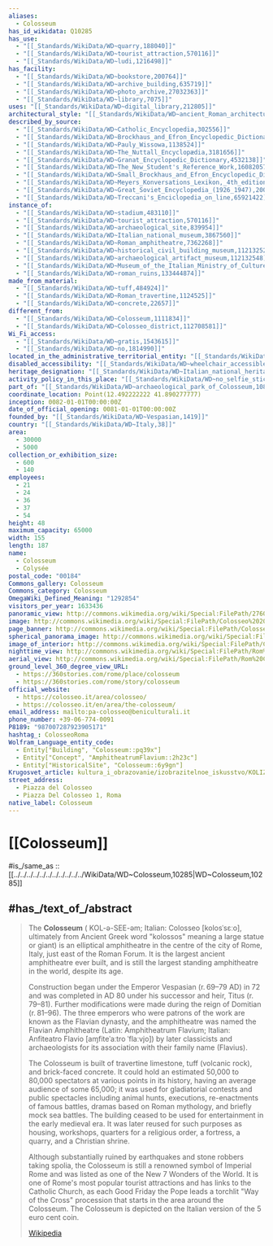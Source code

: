 ```yaml
---
aliases:
  - Colosseum
has_id_wikidata: Q10285
has_use:
  - "[[_Standards/WikiData/WD~quarry,188040]]"
  - "[[_Standards/WikiData/WD~tourist_attraction,570116]]"
  - "[[_Standards/WikiData/WD~ludi,1216498]]"
has_facility:
  - "[[_Standards/WikiData/WD~bookstore,200764]]"
  - "[[_Standards/WikiData/WD~archive_building,635719]]"
  - "[[_Standards/WikiData/WD~photo_archive,27032363]]"
  - "[[_Standards/WikiData/WD~library,7075]]"
uses: "[[_Standards/WikiData/WD~digital_library,212805]]"
architectural_style: "[[_Standards/WikiData/WD~ancient_Roman_architecture,223750]]"
described_by_source:
  - "[[_Standards/WikiData/WD~Catholic_Encyclopedia,302556]]"
  - "[[_Standards/WikiData/WD~Brockhaus_and_Efron_Encyclopedic_Dictionary,602358]]"
  - "[[_Standards/WikiData/WD~Pauly_Wissowa,1138524]]"
  - "[[_Standards/WikiData/WD~The_Nuttall_Encyclopædia,3181656]]"
  - "[[_Standards/WikiData/WD~Granat_Encyclopedic_Dictionary,4532138]]"
  - "[[_Standards/WikiData/WD~The_New_Student's_Reference_Work,16082057]]"
  - "[[_Standards/WikiData/WD~Small_Brockhaus_and_Efron_Encyclopedic_Dictionary,19180675]]"
  - "[[_Standards/WikiData/WD~Meyers_Konversations_Lexikon,_4th_edition_(1885_1890),19219752]]"
  - "[[_Standards/WikiData/WD~Great_Soviet_Encyclopedia_(1926_1947),20078554]]"
  - "[[_Standards/WikiData/WD~Treccani's_Enciclopedia_on_line,65921422]]"
instance_of:
  - "[[_Standards/WikiData/WD~stadium,483110]]"
  - "[[_Standards/WikiData/WD~tourist_attraction,570116]]"
  - "[[_Standards/WikiData/WD~archaeological_site,839954]]"
  - "[[_Standards/WikiData/WD~Italian_national_museum,3867560]]"
  - "[[_Standards/WikiData/WD~Roman_amphitheatre,7362268]]"
  - "[[_Standards/WikiData/WD~historical_civil_building_museum,112132522]]"
  - "[[_Standards/WikiData/WD~archaeological_artifact_museum,112132548]]"
  - "[[_Standards/WikiData/WD~Museum_of_the_Italian_Ministry_of_Culture,124830411]]"
  - "[[_Standards/WikiData/WD~roman_ruins,133444874]]"
made_from_material:
  - "[[_Standards/WikiData/WD~tuff,484924]]"
  - "[[_Standards/WikiData/WD~Roman_travertine,1124525]]"
  - "[[_Standards/WikiData/WD~concrete,22657]]"
different_from:
  - "[[_Standards/WikiData/WD~Colosseum,1111834]]"
  - "[[_Standards/WikiData/WD~Colosseo_district,112708581]]"
Wi_Fi_access:
  - "[[_Standards/WikiData/WD~gratis,1543615]]"
  - "[[_Standards/WikiData/WD~no,1814990]]"
located_in_the_administrative_territorial_entity: "[[_Standards/WikiData/WD~Roma_Capitale,3940419]]"
disabled_accessibility: "[[_Standards/WikiData/WD~wheelchair_accessible,24192067]]"
heritage_designation: "[[_Standards/WikiData/WD~Italian_national_heritage,26971668]]"
activity_policy_in_this_place: "[[_Standards/WikiData/WD~no_selfie_sticks,53540617]]"
part_of: "[[_Standards/WikiData/WD~archaeological_park_of_Colosseum,108436146]]"
coordinate_location: Point(12.492222222 41.890277777)
inception: 0082-01-01T00:00:00Z
date_of_official_opening: 0081-01-01T00:00:00Z
founded_by: "[[_Standards/WikiData/WD~Vespasian,1419]]"
country: "[[_Standards/WikiData/WD~Italy,38]]"
area:
  - 30000
  - 5000
collection_or_exhibition_size:
  - 600
  - 140
employees:
  - 21
  - 24
  - 36
  - 37
  - 54
height: 48
maximum_capacity: 65000
width: 155
length: 187
name:
  - Colosseum
  - Colysée
postal_code: "00184"
Commons_gallery: Colosseum
Commons_category: Colosseum
OmegaWiki_Defined_Meaning: "1292854"
visitors_per_year: 1633436
panoramic_view: http://commons.wikimedia.org/wiki/Special:FilePath/2760px-Kolosseum180-050712.jpg
image: http://commons.wikimedia.org/wiki/Special:FilePath/Colosseo%202020.jpg
page_banner: http://commons.wikimedia.org/wiki/Special:FilePath/Colosseo%20di%20Roma%20banner.jpg
spherical_panorama_image: http://commons.wikimedia.org/wiki/Special:FilePath/Colosseum%20%E2%80%93%20Panorama%20%28Greg%20Zaal%20and%20Rico%20Cilliers%20via%20Poly%20Haven%29.jpg
image_of_interior: http://commons.wikimedia.org/wiki/Special:FilePath/Colosseum%201000689.jpg
nighttime_view: http://commons.wikimedia.org/wiki/Special:FilePath/Rom%20%28IT%29%2C%20Kolosseum%20--%202024%20--%200610.jpg
aerial_view: http://commons.wikimedia.org/wiki/Special:FilePath/Rom%20Colosseum%20Sept%202021%203.jpg
ground_level_360_degree_view_URL:
  - https://360stories.com/rome/place/colosseum
  - https://360stories.com/rome/story/colosseum
official_website:
  - https://colosseo.it/area/colosseo/
  - https://colosseo.it/en/area/the-colosseum/
email_address: mailto:pa-colosseo@beniculturali.it
phone_number: +39-06-774-0091
P8189: "987007287923905171"
hashtag_: ColosseoRoma
Wolfram_Language_entity_code:
  - Entity["Building", "Colosseum::pq39x"]
  - Entity["Concept", "AmphitheatrumFlavium::2h23c"]
  - Entity["HistoricalSite", "Colosseum::6y9gn"]
Krugosvet_article: kultura_i_obrazovanie/izobrazitelnoe_iskusstvo/KOLIZE.html
street_address:
  - Piazza del Colosseo
  - Piazza Del Colosseo 1, Roma
native_label: Colosseum
---
```


# [[Colosseum]] 

#is_/same_as :: [[../../../../../../../../../../../WikiData/WD~Colosseum,10285|WD~Colosseum,10285]] 

## #has_/text_of_/abstract 

> The **Colosseum** ( KOL-ə-SEE-əm; Italian: Colosseo [kolosˈsɛːo], 
> ultimately from Ancient Greek word "kolossos" meaning a large statue or giant) 
> is an elliptical amphitheatre in the centre of the city of Rome, Italy, 
> just east of the Roman Forum. It is the largest ancient amphitheatre ever built, 
> and is still the largest standing amphitheatre in the world, despite its age. 
> 
> Construction began under the Emperor Vespasian (r. 69–79 AD) in 72 and was completed in AD 80 under his successor and heir, Titus (r. 79–81). Further modifications were made during the reign of Domitian (r. 81–96). The three emperors who were patrons of the work are known as the Flavian dynasty, and the amphitheatre was named the Flavian Amphitheatre (Latin: Amphitheatrum Flavium; Italian: Anfiteatro Flavio [aɱfiteˈaːtro ˈflaːvjo]) by later classicists and archaeologists for its association with their family name (Flavius).
>
> The Colosseum is built of travertine limestone, tuff (volcanic rock), and brick-faced concrete. It could hold an estimated 50,000 to 80,000 spectators at various points in its history, having an average audience of some 65,000; it was used for gladiatorial contests and public spectacles including animal hunts, executions, re-enactments of famous battles, dramas based on Roman mythology, and briefly mock sea battles. The building ceased to be used for entertainment in the early medieval era. It was later reused for such purposes as housing, workshops, quarters for a religious order, a fortress, a quarry, and a Christian shrine.
>
> Although substantially ruined by earthquakes and stone robbers taking spolia, the Colosseum is still a renowned symbol of Imperial Rome and was listed as one of the New 7 Wonders of the World. It is one of Rome's most popular tourist attractions and has links to the Catholic Church, as each Good Friday the Pope leads a torchlit "Way of the Cross" procession that starts in the area around the Colosseum. The Colosseum is depicted on the Italian version of the 5 euro cent coin.
>
> [Wikipedia](https://en.wikipedia.org/wiki/Colosseum) 

